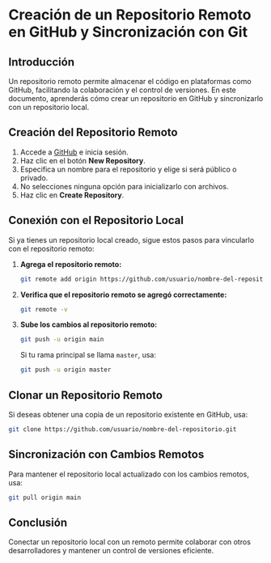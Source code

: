 # Creación de un Repositorio Remoto en GitHub y Sincronización con Git

## Introducción
Un repositorio remoto permite almacenar el código en plataformas como GitHub, facilitando la colaboración y el control de versiones. En este documento, aprenderás cómo crear un repositorio en GitHub y sincronizarlo con un repositorio local.

## Creación del Repositorio Remoto
1. Accede a [GitHub](https://github.com) e inicia sesión.
2. Haz clic en el botón **New Repository**.
3. Especifica un nombre para el repositorio y elige si será público o privado.
4. No selecciones ninguna opción para inicializarlo con archivos.
5. Haz clic en **Create Repository**.

## Conexión con el Repositorio Local
Si ya tienes un repositorio local creado, sigue estos pasos para vincularlo con el repositorio remoto:

1. **Agrega el repositorio remoto:**
   ```sh
   git remote add origin https://github.com/usuario/nombre-del-repositorio.git
   ```
2. **Verifica que el repositorio remoto se agregó correctamente:**
   ```sh
   git remote -v
   ```
3. **Sube los cambios al repositorio remoto:**
   ```sh
   git push -u origin main
   ```
   Si tu rama principal se llama `master`, usa:
   ```sh
   git push -u origin master
   ```

## Clonar un Repositorio Remoto
Si deseas obtener una copia de un repositorio existente en GitHub, usa:
```sh
git clone https://github.com/usuario/nombre-del-repositorio.git
```

## Sincronización con Cambios Remotos
Para mantener el repositorio local actualizado con los cambios remotos, usa:
```sh
git pull origin main
```

## Conclusión
Conectar un repositorio local con un remoto permite colaborar con otros desarrolladores y mantener un control de versiones eficiente.
